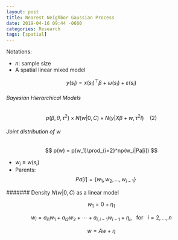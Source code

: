 ```yaml
---
layout: post
title: Nearest Neighbor Gaussian Process
date: 2019-04-16 09:44 -0600
categories: Research
tags: [spatial]
---
```


Notations:
- $n$: sample size
- A spatial linear mixed model

$$
y(s_i) = x(s_i)^{\top} \beta + \omega(s_i) + \varepsilon(s_i)
$$

###### Bayesian Hierarchical Models

$$
p(\beta,\theta,\tau^2) \times N(w|0,C) \times N(y|X\beta+w,\tau^2I) ~~~~ (2)
$$

###### Joint distribution of $w$

$$
p(w) = p(w_1)\prod_{i=2}^np(w_i|Pa[i])
$$

- $w_i\equiv w(s_i)$
- Parents: $$Pa[i]=\{w_1,w_2,\ldots,w_{i-1}\}$$

####### Density $N(w|0,C)$ as a linear model

$$
w_1 = 0 + \eta_1
$$

$$
w_i = a_{i1}w_1 + a_{i2}w_2 + \cdots + a_{i,i-1}w_{i-1} + \eta_i, ~~~ \text{for}~~~ i = 2,\ldots,n
$$

$$
w = Aw + \eta
$$
